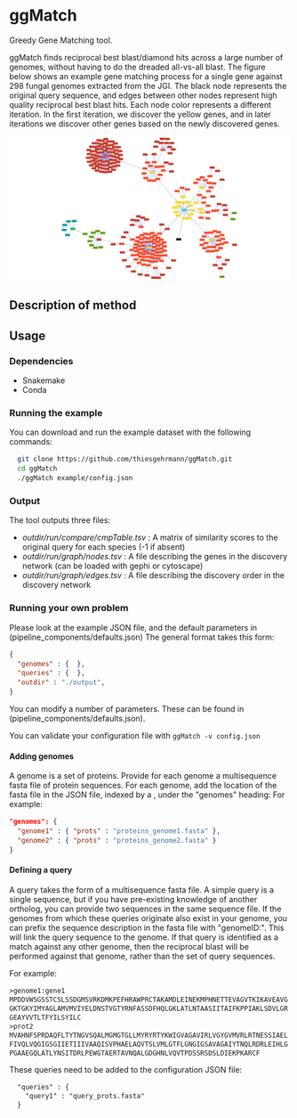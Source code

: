 # ggMatch
Greedy Gene Matching tool.

ggMatch finds reciprocal best blast/diamond hits across a large number of genomes, without having to do the dreaded all-vs-all blast.
The figure below shows an example gene matching process for a single gene against 298 fungal genomes extracted from the JGI.
The black node represents the original query sequence, and edges between other nodes represent high quality reciprocal best blast hits.
Each node color represents a different iteration.
In the first iteration, we discover the yellow genes, and in later iterations we discover other genes based on the newly discovered genes.

![Example gene graph created by ggMatch](images/process.png)

## Description of method

## Usage

### Dependencies

 - Snakemake
 - Conda

### Running the example

You can download and run the example dataset with the following commands:

```bash
  git clone https://github.com/thiesgehrmann/ggMatch.git
  cd ggMatch
  ./ggMatch example/config.json
```

### Output

The tool outputs three files:
 * *outdir/run/compare/cmpTable.tsv* : A matrix of similarity scores to the original query for each species (-1 if absent)
 * *outdir/run/graph/nodes.tsv* : A file describing the genes in the discovery network (can be loaded with gephi or cytoscape)
 * *outdir/run/graph/edges.tsv* : A file describing the discovery order in the discovery network

### Running your own problem

Please look at the example JSON file, and the default parameters in (pipeline_components/defaults.json)
The general format takes this form:

```json
{
  "genomes" : {  },
  "queries" : {  },
  "outdir" : "./output",
}
```

You can modify a number of parameters.
These can be found in (pipeline_components/defaults.json).

You can validate your configuration file with `ggMatch -v config.json`

#### Adding genomes

A genome is a set of proteins.
Provide for each genome a multisequence fasta file of protein sequences.
For each genome, add the location of the fasta file in the JSON file, indexed by a <genomeID>, under the "genomes" heading:
For example:
``` json
"genomes": {
  "genome1" : { "prots" : "proteins_genome1.fasta" },
  "genome2" : { "prots" : "proteins_genome2.fasta" }
}
```

#### Defining a query

A query takes the form of a multisequence fasta file.
A simple query is a single sequence, but if you have pre-existing knowledge of another ortholog, you can provide two sequences in the same sequence file.
If the genomes from which these queries originate also exist in your genome, you can prefix the sequence description in the fasta file with "genomeID:".
This will link the query sequence to the genome.
If that query is identified as a match against any other genome, then the reciprocal blast will be performed against that genome, rather than the set of query sequences.

For example:

```
>genome1:gene1
MPDDVWSGSSTCSLSSDGMSVRKDMKPEFHRAWPRCTAKAMDLEINEKMPHNETTEVAGVTKIKAVEAVG
GKTGKYIMYAGLAMVMVIYELDNSTVGTYRNFASSDFHQLGKLATLNTAASIITAIFKPPIAKLSDVLGR
GEAYVVTLTFYILSYILC
>prot2
MVAHNFSPRDAQFLTYTNGVSQALMGMGTGLLMYRYRTYKWIGVAGAVIRLVGYGVMVRLRTNESSIAEL
FIVQLVQGIGSGIIETIIIVAAQISVPHAELAQVTSLVMLGTFLGNGIGSAVAGAIYTNQLRDRLEIHLG
PGAAEGQLATLYNSITDRLPEWGTAERTAVNQALGDGHNLVQVTPDSSRSDSLDIEKPKARCF
```

These queries need to be added to the configuration JSON file:

```
  "queries" : {
    "query1" : "query_prots.fasta"
  }
```


